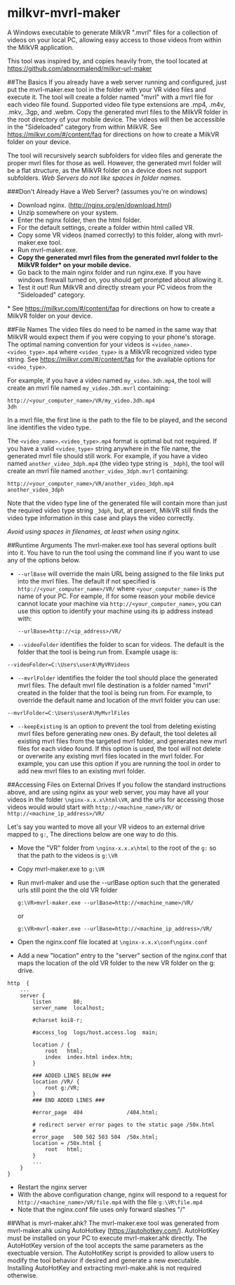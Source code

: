 # milkvr-mvrl-maker
A Windows executable to generate MilkVR ".mvrl" files for a collection of videos on your local PC, allowing easy access to those videos from within the MilkVR application.

This tool was inspired by, and copies heavily from, the tool located at https://github.com/abnormalend/milkvr-url-maker

##The Basics
If you already have a web server running and configured, just put the mvrl-maker.exe tool in the folder with your VR video files and execute it. The tool will create a folder named "mvrl" with a mvrl file for each video file found.  Supported video file type extensions are .mp4, .m4v, .mkv, .3gp, and .webm. Copy the generated mvrl files to the MilkVR folder in the root directory of your mobile device. The videos will then be accessible in the "Sideloaded" category from within MilkVR. See https://milkvr.com/#/content/faq for directions on how to create a MilkVR folder on your device. 

The tool will recursively search subfolders for video files and generate the proper mvrl files for those as well. However, the generated mvrl folder will be a flat structure, as the MilkVR folder on a device does not support subfolders. *Web Servers do not like spaces in folder names.*

###Don't Already Have a Web Server?  (assumes you're on windows)
 - Download nginx. (http://nginx.org/en/download.html)
 - Unzip somewhere on your system.
 - Enter the nginx folder, then the html folder.
 - For the default settings, create a folder within html called VR.
 - Copy some VR videos (named correctly) to this folder, along with mvrl-maker.exe tool.
 - Run mvrl-maker.exe.
 - **Copy the generated mvrl files from the generated mvrl folder to the MilkVR folder\* on your mobile device.** 
 - Go back to the main nginx folder and run nginx.exe.  If you have windows firewall turned on, you should get prompted about allowing it.
 - Test it out! Run MilkVR and directly stream your PC videos from the "Sideloaded" category.

\* See https://milkvr.com/#/content/faq for directions on how to create a MilkVR folder on your device.

##File Names
The video files do need to be named in the same way that MilkVR would expect them if you were copying to your phone's storage. The optimal naming convention for your videos is `<video_name>.<video_type>.mp4` where `<video_type>` is a MilkVR recognized video type string. See https://milkvr.com/#/content/faq for the available options for `<video_type>`.

For example, if you have a video named `my_video.3dh.mp4`, the tool will create an mvrl file named `my_video.3dh.mvrl` containing:

    http://<your_computer_name>/VR/my_video.3dh.mp4
    3dh

In a mvrl file, the first line is the path to the file to be played, and the second line identifies the video type. 
    
The `<video_name>.<video_type>.mp4` format is optimal but not required. If you have a valid `<video_type>` string anywhere in the file name, the generated mvrl file should still work. For example, if you have a video named `another_video_3dph.mp4` (the video type string is `_3dph`), the tool will create an mvrl file named `another_video_3dph.mvrl` containing:

    http://<your_computer_name>/VR/another_video_3dph.mp4
    another_video_3dph

Note that the video type line of the generated file will contain more than just the required video type string `_3dph`, but, at present, MilkVR still finds the video type information in this case and plays the video correctly. 

*Avoid using spaces in filenames, at least when using nginx.*

##Runtime Arguments
The mvrl-maker.exe tool has several options built into it. You have to run the tool using the command line if you want to use any of the options below.

 -  `--urlBase` will override the main URL being assigned to the file links put into the mvrl files.  The default if not specified is `http://<your_computer_name>/VR/` where `<your_computer_name>` is the name of your PC. For eample, if for some reason your mobile device cannot locate your machine via `http://<your_computer_name>`, you can use this option to identify your machine using its ip address instead with:

    `--urlBase=http://<ip_address>/VR/`

 -  `--videoFolder` identifies the folder to scan for videos. The default is the folder that the tool is being run from. Example usage is:
 
   `--videoFolder=C:\Users\userA\MyVRVideos`

 -  `--mvrlFolder` identifies the folder the tool should place the generated mvrl files.  The default mvrl file destination is a folder named "mvrl" created in the folder that the tool is being run from. For example, to override the default name and location of the mvrl folder you can use:

   `--mvrlFolder=C:\Users\userA\MyMvrlFiles`
   
 -  `--keepExisting` is an option to prevent the tool from deleting existing mvrl files before generating new ones. By default, the tool deletes all existing mvrl files from the targeted mvrl folder, and generates new mvrl files for each video found. If this option is used, the tool will not delete or overwrite any existing mvrl files located in the mvrl folder. For example, you can use this option if you are running the tool in order to add new mvrl files to an existing mvrl folder. 

##Accessing Files on External Drives
If you follow the standard instructions above, and are using nginx as your web server, you may have all your videos in the folder `\nginx-x.x.x\html\VR`, and the urls for accessing those videos would would start with `http://<machine_name>/VR/` or `http://<machine_ip_address>/VR/` 

Let's say you wanted to move all your VR videos to an external drive mapped to `g:`, The directions below are one way to do this.

- Move the "VR" folder from `\nginx-x.x.x\html` to the root of the `g:` so that the path to the videos is `g:\VR`
- Copy mvrl-maker.exe to `g:\VR`
- Run mvrl-maker and use the --urlBase option such that the generated urls still point the the old VR folder

  `g:\VR>mvrl-maker.exe --urlBase=http://<machine_name>/VR/`  
  
  or 
  
  `g:\VR>mvrl-maker.exe --urlBase=http://<machine_ip_address>/VR/`  
  
- Open the nginx.conf file located at `\nginx-x.x.x\conf\nginx.conf`
- Add a new "location" entry to the "server" section of the nginx.conf that maps the location of the old VR folder to the new VR folder on the g: drive. 

```
http  {
    ...
    server {
        listen       80;
        server_name  localhost;

        #charset koi8-r;

        #access_log  logs/host.access.log  main;

        location / {
            root   html;
            index  index.html index.htm;
        }
        
        ### ADDED LINES BELOW ###
        location /VR/ {
            root g:/VR;
        }
        ### END ADDED LINES ###

        #error_page  404              /404.html;

        # redirect server error pages to the static page /50x.html
        #
        error_page   500 502 503 504  /50x.html;
        location = /50x.html {
            root   html;
        }
        ...
    }
}
```        
- Restart the nginx server
- With the above configuration change, nginx will respond to a request for `http://<machine_name>/VR/file.mp4` with the file `g:\VR\file.mp4`
- Note that the nginx.conf file uses only forward slashes "/"


##What is mvrl-maker.ahk?
The mvrl-maker.exe tool was generated from mvrl-maker.ahk using AutoHotkey (https://autohotkey.com/). AutoHotKey must be installed on your PC to execute mvrl-maker.ahk directly. The AutoHotKey version of the tool accepts the same parameters as the exectuable version. The AutoHotKey script is provided to allow users to modify the tool behavior if desired and generate a new executable. Installing AutoHotKey and extracting mvrl-make.ahk is not required otherwise. 
